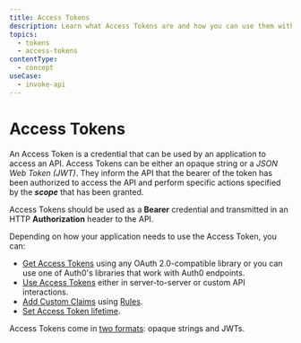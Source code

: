 ```yaml
---
title: Access Tokens
description: Learn what Access Tokens are and how you can use them with Auth0.
topics:
  - tokens
  - access-tokens
contentType:
  - concept
useCase:
  - invoke-api
---
```

# Access Tokens

An Access Token is a credential that can be used by an application to access an API. Access Tokens can be either an opaque string or a <dfn data-key="json-web-token">JSON Web Token (JWT)</dfn>. They inform the API that the bearer of the token has been authorized to access the API and perform specific actions specified by the <dfn data-key="scope">**scope**</dfn> that has been granted. 

Access Tokens should be used as a **Bearer** credential and transmitted in an HTTP **Authorization** header to the API. 

Depending on how your application needs to use the Access Token, you can:

* [Get Access Tokens](/tokens/guides/access-token/get-access-tokens) using any OAuth 2.0-compatible library or you can use one of Auth0's libraries that work with Auth0 endpoints.
* [Use Access Tokens](/tokens/guides/access-token/use-access-tokens) either in server-to-server or custom API interactions.
* [Add Custom Claims](/tokens/add-custom-claims) using [Rules](/rules).
* [Set Access Token lifetime](/tokens/guides/access-token/set-access-token-lifetime).

Access Tokens come in [two formats](/tokens/reference/access-token/access-token-formats): opaque strings and JWTs.

